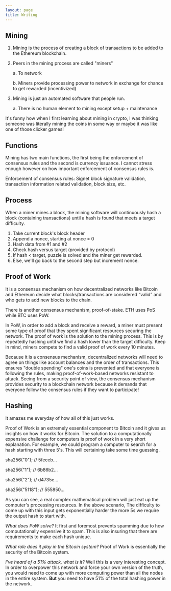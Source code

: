 ```yaml
---
layout: page
title: Writing 
---
```


## Mining 

1. Mining is the process of creating a block of transactions to be added to the Ethereum blockchain.

2. Peers in the mining process are called "miners"
   
   a. To network

   b. Miners provide processing power to network in exchange for chance to get rewarded (incentivized)
  
4. Mining is just an automated software that people run.

   a. There is no human element to mining except setup + maintenance

It's funny how when I first learning about mining in crypto, I was thinking someone was literally mining the coins in some way or maybe it was like one of those clicker games!



## Functions

Mining has two main functions, the first being the enforcement of consensus rules and the second is currency issuance. I cannot stress enough however on how important enforcement of consensus rules is. 

Enforcement of consensus rules: Signet block signature validation, transaction information related validation, block size, etc. 



## Process

When a miner mines a block, the mining software will continuously hash a block (containing transactions) until a hash is found that meets a target difficulty.

1. Take current block's block header
2. Append a nonce, starting at nonce = 0
3. Hash data from #1 and #2
4. Check hash versus target (provided by protocol)
5. If hash < target, puzzle is solved and the miner get rewarded.
6. Else, we'll go back to the second step but increment nonce. 



## Proof of Work 

It is a consensus mechanism on how decentralized networks like Bitcoin and Ethereum decide what blocks/transactions are considered “valid” and who gets to add new blocks to the chain.

There is another consensus mechanism, proof-of-stake. ETH uses PoS while BTC uses PoW.

In PoW, in order to add a block and receive a reward, a miner must present some type of proof that they spent significant resources securing the network. The proof of work is the solution to the mining process. This is by repeatedly hashing until we find a hash lower than the target difficulty. Keep in mind, miners compete to find a valid proof of work every 10 minutes. 

Because it is a consensus mechanism, decentralized networks will need to agree on things like account balances and the order of transactions. This ensures "double spending" one's coins is prevented and that everyone is following the rules, making proof-of-work-based networks resistant to attack. Seeing from a security point of view, the consensus mechanism provides security to a blockchain network because it demands that everyone follow the consensus rules if they want to participate!


## Hashing

It amazes me everyday of how all of this just works.

Proof of Work is an extremely essential component to Bitcoin and it gives us insights on how it works for Bitcoin. The solution to a computationally expensive challenge for computers is proof of work in a very short explanation. For example, we could program a computer to search for a hash starting with three 5's. This will certaining take some time guessing.


sha256("0"); // 5feceb…

sha256("1"); // 6b86b2…

sha256("2"); // d4735e…

sha256("5118"); // 555850…


As you can see, a real complex mathematical problem will just eat up the computer's processing resources. In the above scenario, The difficulty to come up with this input gets exponentially harder the more 5s we require the output hash to start with.

_What does PoW solve?_ It first and foremost prevents spamming due to how computationally expensive it to spam. This is also insuring that there are requirements to make each hash unique. 

_What role does it play in the Bitcoin system?_ Proof of Work is essentially the security of the Bitcoin system.

_I've heard of a 51% attack, what is it?_ Well this is a very interesting concept. In order to overpower this network and force your own version of the truth, you would need to come up with more computing power than all the nodes in the entire system. **But** you need to have 51% of the total hashing power in the network.

